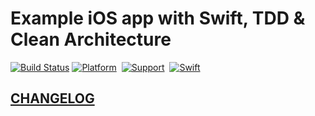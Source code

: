# Example iOS app with Swift, TDD & Clean Architecture
[![Build Status](https://app.travis-ci.com/programming086/quiz-app.svg?branch=master)](https://app.travis-ci.com/programming086/quiz-app)
[![Platform](https://img.shields.io/badge/platform-iOS-lightgrey.svg)]()&nbsp;
[![Support](https://img.shields.io/badge/support-iOS%2014.0%2B%20-blue.svg?style=flat)](https://www.apple.com/nl/ios/)&nbsp;
[![Swift](https://img.shields.io/badge/swift-5.7-orange.svg?style=flat)](https://developer.apple.com/swift/)

## [CHANGELOG](CHANGELOG.md)

